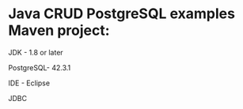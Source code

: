 # Java CRUD PostgreSQL examples Maven project:
JDK - 1.8 or later

PostgreSQL- 42.3.1

IDE - Eclipse 

JDBC 
